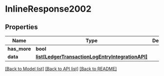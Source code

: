 # InlineResponse2002

## Properties
Name | Type | Description | Notes
------------ | ------------- | ------------- | -------------
**has_more** | **bool** |  | 
**data** | [**list[LedgerTransactionLogEntryIntegrationAPI]**](LedgerTransactionLogEntryIntegrationAPI.md) |  | 

[[Back to Model list]](../README.md#documentation-for-models) [[Back to API list]](../README.md#documentation-for-api-endpoints) [[Back to README]](../README.md)


